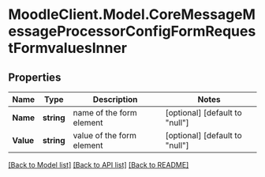 # MoodleClient.Model.CoreMessageMessageProcessorConfigFormRequestFormvaluesInner

## Properties

Name | Type | Description | Notes
------------ | ------------- | ------------- | -------------
**Name** | **string** | name of the form element | [optional] [default to "null"]
**Value** | **string** | value of the form element | [optional] [default to "null"]

[[Back to Model list]](../README.md#documentation-for-models) [[Back to API list]](../README.md#documentation-for-api-endpoints) [[Back to README]](../README.md)

